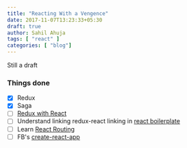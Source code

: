 ```yaml
---
title: "Reacting With a Vengence"
date: 2017-11-07T13:23:33+05:30
draft: true
author: Sahil Ahuja
tags: [ "react" ]
categories: [ "blog"]
---
```

Still a draft

<!--more-->

### Things done

* [X] Redux
* [X] Saga
* [ ] [Redux with React](https://redux.js.org/docs/basics/UsageWithReact.html) 
* [ ] Understand linking redux-react linking in [react boilerplate](https://github.com/react-boilerplate/react-boilerplate)
* [ ] Learn [React Routing](https://reacttraining.com/react-router/web/guides/philosophy)
* [ ] FB's [create-react-app](https://github.com/facebookincubator/create-react-app)
